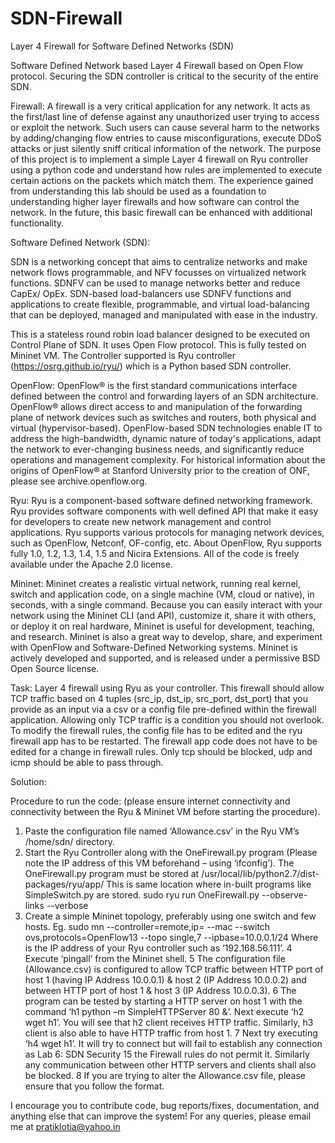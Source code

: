 # SDN-Firewall
Layer 4 Firewall for Software Defined Networks (SDN)

Software Defined Network based Layer 4 Firewall based on Open Flow protocol. Securing the SDN controller is critical to the security of the entire SDN.

Firewall: A firewall is a very critical application for any network. It acts as the first/last line of defense against any unauthorized user trying to access or exploit the network. Such users can cause several harm to the networks by adding/changing flow entries to cause misconfigurations, execute DDoS attacks or just silently sniff critical information of the network. The purpose of this project is to implement a simple Layer 4 firewall on Ryu controller using a python code and understand how rules are implemented to execute certain actions on the packets which match them. The experience gained from understanding this lab should be used as a foundation to understanding higher layer firewalls and how software can control the network. In the future, this basic firewall can be enhanced with additional functionality.

Software Defined Network (SDN):

SDN is a networking concept that aims to centralize networks and make network flows programmable, and NFV focusses on virtualized network functions. SDNFV can be used to manage networks better and reduce CapEx/ OpEx. SDN-based load-balancers use SDNFV functions and applications to create flexible, programmable, and virtual load-balancing that can be deployed, managed and manipulated with ease in the industry.

This is a stateless round robin load balancer designed to be executed on Control Plane of SDN. It uses Open Flow protocol. This is fully tested on Mininet VM. The Controller supported is Ryu controller (https://osrg.github.io/ryu/) which is a Python based SDN controller.

OpenFlow: OpenFlow® is the first standard communications interface defined between the control and forwarding layers of an SDN architecture. OpenFlow® allows direct access to and manipulation of the forwarding plane of network devices such as switches and routers, both physical and virtual (hypervisor-based). OpenFlow-based SDN technologies enable IT to address the high-bandwidth, dynamic nature of today's applications, adapt the network to ever-changing business needs, and significantly reduce operations and management complexity. For historical information about the origins of OpenFlow® at Stanford University prior to the creation of ONF, please see archive.openflow.org.

Ryu: Ryu is a component-based software defined networking framework. Ryu provides software components with well defined API that make it easy for developers to create new network management and control applications. Ryu supports various protocols for managing network devices, such as OpenFlow, Netconf, OF-config, etc. About OpenFlow, Ryu supports fully 1.0, 1.2, 1.3, 1.4, 1.5 and Nicira Extensions. All of the code is freely available under the Apache 2.0 license.

Mininet: Mininet creates a realistic virtual network, running real kernel, switch and application code, on a single machine (VM, cloud or native), in seconds, with a single command. Because you can easily interact with your network using the Mininet CLI (and API), customize it, share it with others, or deploy it on real hardware, Mininet is useful for development, teaching, and research. Mininet is also a great way to develop, share, and experiment with OpenFlow and Software-Defined Networking systems. Mininet is actively developed and supported, and is released under a permissive BSD Open Source license.



Task:
Layer 4 firewall using Ryu as your controller. This firewall should allow TCP traffic based on 4 tuples (src_ip, dst_ip, src_port, dst_port) that you provide as an input via a csv or a config file pre-defined within the firewall application. Allowing only TCP traffic is a condition you should not overlook. To modify the firewall rules, the config file has to be edited and the ryu firewall app has to be restarted. The firewall app code does not have to be edited for a change in firewall rules. Only tcp should be blocked, udp and icmp should be able to pass through.


Solution:

Procedure to run the code: (please ensure internet connectivity and connectivity between the Ryu & Mininet VM before starting the procedure).
1. Paste the configuration file named ‘Allowance.csv’ in the Ryu VM’s /home/sdn/ directory.
2. Start the Ryu Controller along with the OneFirewall.py program (Please note the IP address of this VM beforehand – using ‘ifconfig’). The OneFirewall.py program must be stored at /usr/local/lib/python2.7/dist-packages/ryu/app/
This is same location where in-built programs like SimpleSwitch.py are stored.
sudo ryu run OneFirewall.py --observe-links --verbose
3. Create a simple Mininet topology, preferably using one switch and few hosts.
Eg. sudo mn --controller=remote,ip=<ipaddr> --mac --switch ovs,protocols=OpenFlow13 --topo single,7 --ipbase=10.0.0.1/24
Where <ipaddr> is the IP address of your Ryu controller such as ‘192.168.56.111’.
4 Execute ‘pingall’ from the Mininet shell.
5 The configuration file (Allowance.csv) is configured to allow TCP traffic between HTTP port of host 1 (having IP Address 10.0.0.1) & host 2 (IP Address 10.0.0.2) and between HTTP port of host 1 & host 3 (IP Address 10.0.0.3).
6 The program can be tested by starting a HTTP server on host 1 with the command ‘h1 python –m SimpleHTTPServer 80 &’. Next execute ‘h2 wget h1’. You will see that h2 client receives HTTP traffic. Similarly, h3 client is also able to have HTTP traffic from host 1.
7 Next try executing ‘h4 wget h1’. It will try to connect but will fail to establish any connection as
Lab 6: SDN Security 15
the Firewall rules do not permit it. Similarly any communication between other HTTP servers and clients shall also be blocked.
8 If you are trying to alter the Allowance.csv file, please ensure that you follow the format.




I encourage you to contribute code, bug reports/fixes, documentation, and anything else that can improve the system! For any queries, please email me at pratiklotia@yahoo.in
